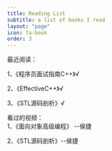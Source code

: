 ```yaml
---
title: Reading List
subtitle: a list of books I read
layout: "page"
icon: fa-book
order: 3
---
```


最近阅读：

1、《程序员面试指南C++》√ 

2、《EffectiveC++》√

3、《STL源码剖析》√

看过的视频：  
1、《面向对象高级编程》       --侯捷 

2、《STL源码剖析》--侯捷 
 
 






